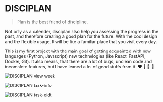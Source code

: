 # DISCIPLAN <br>

> Plan is the best friend of discipline. <br>

Not only as a calender, disciplan also help you assessing the progress in the past, and therefore creating a good plan for the future. With the cool design and the flexible usage, It will be like a familiar place that you visit every day. <br>

This is my fírst project with the main goal of getting acquainted with new languages (Python, Javascript) new technologies (like React, FastAPI, Docker, Git). It also means, that there are a lot of bugs, unclean code and incomplete features, but I have leaned a lot of good stuffs from it. :heart: :yellow_heart: :green_heart: :purple_heart:

![DISCIPLAN view week](https://scontent-ber1-1.xx.fbcdn.net/v/t1.15752-9/434653516_856314589842814_4966412043332987584_n.jpg?_nc_cat=102&ccb=1-7&_nc_sid=5f2048&_nc_ohc=WoKU5VJJTCoQ7kNvgEfx0aq&_nc_ht=scontent-ber1-1.xx&oh=03_Q7cD1QG8NtBE--Hj9hn3BcK78Sz3QVlIOdcQNFWV6CtyeYOajQ&oe=669D0171)

![DISCIPLAN task-info](https://github.com/phuchoang-devn/disciplan/assets/120661351/2a9a1111-b51e-4e82-9f47-a941cf1c5d2e)

![DISCIPLAN task-eidt](https://github.com/phuchoang-devn/disciplan/assets/120661351/99478ad7-761f-4cde-b883-da1cb1248f57)
